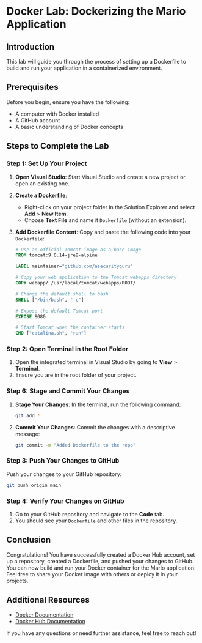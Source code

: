 # Docker Lab: Dockerizing the Mario Application

## Introduction

This lab will guide you through the process of  setting up a Dockerfile to build and run your application in a containerized environment.

## Prerequisites

Before you begin, ensure you have the following:
- A computer with Docker installed
- A GitHub account
- A basic understanding of Docker concepts

## Steps to Complete the Lab

### Step 1: Set Up Your Project

1. **Open Visual Studio**: Start Visual Studio and create a new project or open an existing one.
2. **Create a Dockerfile**:
   - Right-click on your project folder in the Solution Explorer and select **Add** > **New Item**.
   - Choose **Text File** and name it `Dockerfile` (without an extension).
3. **Add Dockerfile Content**: Copy and paste the following code into your `Dockerfile`:

   ```dockerfile
   # Use an official Tomcat image as a base image
   FROM tomcat:9.0.14-jre8-alpine

   LABEL maintainer="github.com/asecurityguru"

   # Copy your web application to the Tomcat webapps directory
   COPY webapp/ /usr/local/tomcat/webapps/ROOT/

   # Change the default shell to bash
   SHELL ["/bin/bash", "-c"]

   # Expose the default Tomcat port
   EXPOSE 8080

   # Start Tomcat when the container starts
   CMD ["catalina.sh", "run"]
   ```

### Step 2: Open Terminal in the Root Folder

1. Open the integrated terminal in Visual Studio by going to **View** > **Terminal**.
2. Ensure you are in the root folder of your project.

### Step 6: Stage and Commit Your Changes

1. **Stage Your Changes**: In the terminal, run the following command:

   ```bash
   git add *
   ```

2. **Commit Your Changes**: Commit the changes with a descriptive message:

   ```bash
   git commit -m "Added Dockerfile to the repo"
   ```

### Step 3: Push Your Changes to GitHub

Push your changes to your GitHub repository:

```bash
git push origin main
```

### Step 4: Verify Your Changes on GitHub

1. Go to your GitHub repository and navigate to the **Code** tab.
2. You should see your `Dockerfile` and other files in the repository.

## Conclusion

Congratulations! You have successfully created a Docker Hub account, set up a repository, created a Dockerfile, and pushed your changes to GitHub. You can now build and run your Docker container for the Mario application. Feel free to share your Docker image with others or deploy it in your projects.

## Additional Resources

- [Docker Documentation](https://docs.docker.com/)
- [Docker Hub Documentation](https://docs.docker.com/docker-hub/)

If you have any questions or need further assistance, feel free to reach out!

